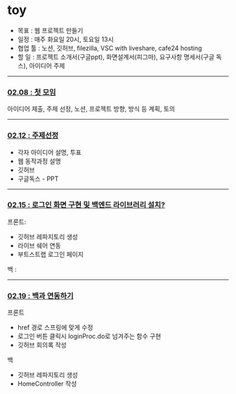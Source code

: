 # toy
- 목표 : 웹 프로젝트 만들기
- 일정 : 매주 화요일 20시, 토요일 13시
- 협업 툴 : 노션, 깃허브, filezilla, VSC with liveshare, cafe24 hosting
- 할 일 : 프로젝트 소개서(구글ppt), 화면설계서(피그마), 요구사항 명세서(구글 독스), 아이디어 주제
---
### [02.08 : 첫 모임](MOM/20220208.md)
아이디어 제출, 주제 선정, 노션, 프로젝트 방향, 방식 등 계획, 토의

---
### [02.12 : 주제선정](MOM/20220212.md)

- 각자 아이디어 설명, 투표
- 웹 동작과정 설명
- 깃허브
- 구글독스 - PPT
---
### [02.15 : 로그인 화면 구현 및 백엔드 라이브러리 설치?](MOM/20220215.md)

프론트: 

- 깃허브 레파지토리 생성
- 라이브 쉐어 연동
- 부트스트랩 로그인 페이지

백 : 

---
### [02.19 : 백과 연동하기](MOM/20220219.md)
프론트

- href 경로 스프링에 맞게 수정 
- 로그인 버튼 클릭시 loginProc.do로 넘겨주는 함수 구현
- 깃허브 회의록 작성

백
- 깃허브 레파지토리 생성
- HomeController 작성
